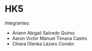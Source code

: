 # HK5
Integrantes:
- Ariann Abigail Salcedo Quiroz
- Aaron Victor Manuel Timana Castro
- Chiara Olenka Lázaro Condor